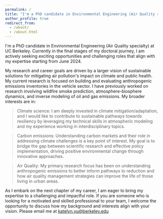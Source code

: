 ```yaml
---
permalink: /
title: "I'm a PhD candidate in Environmental Engineering (Air Quality specialty) at UC Berkeley. Currently in the final stages of my doctoral journey, I am actively seeking exciting opportunities and challenging roles that align with my expertise starting from June 2024. "
author_profile: true
redirect_from: 
  - /about/
  - /about.html
---
```


I'm a PhD candidate in Environmental Engineering (Air Quality specialty) at UC Berkeley. Currently in the final stages of my doctoral journey, I am actively seeking exciting opportunities and challenging roles that align with my expertise starting from June 2024. 

My research and career goals are driven by a larger vision of sustainable solutions for mitigating air pollution's impact on climate and public health. My current research is focused on building and evaluating anthropogenic emissions inventories in the vehicle sector. I have previously worked on research involving wildfire smoke prediction, atmosphere-biosphere dynamics, and inverse modeling of oil and gas emissions. My broader interests are in:

> Climate science: I am deeply invested in climate mitigation/adaptation, and I would like to contribute to sustainable pathways towards resiliency by leveraging my technical skills in atmospheric modeling and my experience working in interdisciplinary topics. 

> Carbon emissions: Understanding carbon markets and their role in addressing climate challenges is a key point of interest. My goal is to bridge the gap between scientific research and effective policy implementation, driving positive environmental change through innovative approaches. 

> Air Quality: My primary research focus has been on understanding anthropogenic emissions to better inform pathways to reduction and how air quality management strategies can improve the life of those living in urban areas. 


As I embark on the next chapter of my career, I am eager to bring my expertise to a challenging and impactful role. If you are someone who is looking for a motivated and skilled professional to your team, I welcome the opportunity to discuss how my background and interests align with your vision. Please email me at katelyn.yu@berkeley.edu
